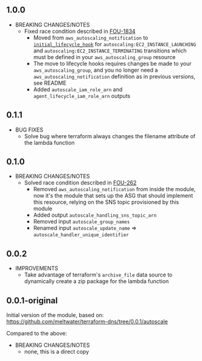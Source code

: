## 1.0.0
- BREAKING CHANGES/NOTES
  - Fixed race condition described in [FOU-1834](https://jira.meltwater.com/browse/FOU-1834)
    - Moved from `aws_autoscaling_notification` to [`initial_lifecycle_hook`](https://www.terraform.io/docs/providers/aws/r/autoscaling_group.html#initial_lifecycle_hook) for `autoscaling:EC2_INSTANCE_LAUNCHING` and `autoscaling:EC2_INSTANCE_TERMINATING` transitions which must be defined in your `aws_autoscaling_group` resource
    - The move to lifecycle hooks requires changes be made to your `aws_autoscaling_group`, and you no longer need a `aws_autoscaling_notification` definition as in previous versions, see README
    - Added `autoscale_iam_role_arn` and `agent_lifecycle_iam_role_arn` outputs

## 0.1.1
- BUG FIXES
  - Solve bug where terraform always changes the filename attribute of the lambda function

## 0.1.0
- BREAKING CHANGES/NOTES
  - Solved race condition described in [FOU-262](https://jira.meltwater.com/browse/FOU-262)
    - Removed `aws_autoscaling_notification` from inside the module, now it's the module that sets up the ASG that should implement this resource, relying on the SNS topic provisioned by this module
    - Added output `autoscale_handling_sns_topic_arn`
    - Removed input `autoscale_group_names`
    - Renamed input `autoscale_update_name` => `autoscale_handler_unique_identifier`

## 0.0.2
- IMPROVEMENTS
  - Take advantage of terraform's `archive_file` data source to dynamically create a zip package for the lambda function

## 0.0.1-original
Initial version of the module, based on: https://github.com/meltwater/terraform-dns/tree/0.0.1/autoscale

Compared to the above:

- BREAKING CHANGES/NOTES
  - none, this is a direct copy
